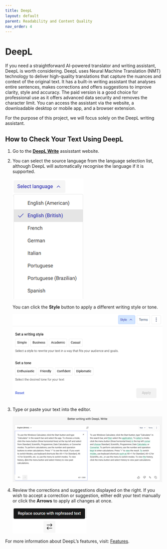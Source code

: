 ```yaml
---
title: DeepL
layout: default
parent: Readability and Content Quality
nav_order: 4
---
```


# DeepL

If you need a straightforward AI-powered translator and writing assistant, DeepL is worth considering. DeepL uses Neural Machine Translation (NMT) technology to deliver high-quality translations that capture the nuances and context of the original text. It has a built-in writing assistant that analyses entire sentences, makes corrections and offers suggestions to improve clarity, style and accuracy. The paid version is a good choice for professional use as it offers advanced data security and removes the character limit. You can access the assistant via the website, a downloadable desktop or mobile app, and a browser extension.

For the purpose of this project, we will focus solely on the DeepL writing assistant.

## How to Check Your Text Using DeepL

1. Go to the [**DeepL Write**](https://www.deepl.com/en/write) assisstant website.
2. You can select the source language from the language selection list, although DeepL will automatically recognise the language if it is supported.
   
   [![deepllang](../images/deepllang.png "A dropdown menu labeled Select language displays options including English (American), English (British) (selected), French, German, Italian, Portuguese, Portuguese (Brazilian), and Spanish.")](../images/deepllang.png)

   You can click the **Style** button to apply a different writing style or tone.

   [![deeplstyle](../images/deeplstyle.png "A user interface with options to set a writing style (Simple, Business, Academic, Casual) and a tone (Enthusiastic, Friendly, Confident, Diplomatic), plus buttons for Reset and a disabled Apply button.")](../images/deeplstyle.png)

3. Type or paste your text into the editor.

   [![deepmain](../images/deeplmain.png "A screenshot of DeepL Write comparing original and improved text. The right side highlights changes with green text and strikethroughs, showing edits for clarity and added details on using Windows Calculator functions.")](../images/deeplmain.png)

4. Review the corrections and suggestions displayed on the right. If you wish to accept a correction or suggestion, either edit your text manually or click the **Arrows** to apply all changes at once.

   [![deeplarrows](../images/deeplarrows.png "A black banner with the text Replace source with rephrased text above a white button showing two arrows pointing in opposite directions.")](../images/deeplarrows.png)

For more information about DeepL’s features, visit: [Features](https://support.deepl.com/hc/en-us/categories/360002992680-Features).
